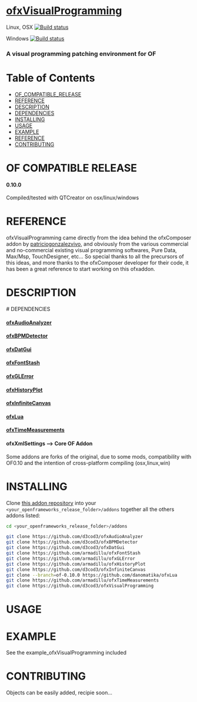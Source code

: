
[ofxVisualProgramming](https://github.com/d3cod3/ofxVisualProgramming)
======================

Linux, OSX [![Build status](https://travis-ci.org/d3cod3/ofxVisualProgramming.svg?branch=master)](https://travis-ci.org/d3cod3/ofxVisualProgramming)

Windows [![Build status](https://ci.appveyor.com/api/projects/status/65sk40q6y8bqfunw/branch/master?svg=true)](https://ci.appveyor.com/project/d3cod3/ofxvisualprogramming/branch/master)


### A visual programming patching environment for OF

Table of Contents
=================

   * [OF_COMPATIBLE_RELEASE](#of_compatible_release)
   * [REFERENCE](#reference)
   * [DESCRIPTION](#reference)
   * [DEPENDENCIES](#reference)
   * [INSTALLING](#reference)
   * [USAGE](#reference)
   * [EXAMPLE](#reference)
   * [REFERENCE](#reference)
   * [CONTRIBUTING](#contributing)


# OF COMPATIBLE RELEASE

#### 0.10.0
Compiled/tested with QTCreator on osx/linux/windows

# REFERENCE

ofxVisualProgramming came directly from the idea behind the ofxComposer addon by [patriciogonzalezvivo](https://github.com/patriciogonzalezvivo/ofxComposer), and obviously from the various commercial and no-commercial existing visual programming softwares, Pure Data, Max/Msp, TouchDesigner, etc...
So special thanks to all the precursors of this ideas, and more thanks to the ofxComposer developer for their code, it has been a great reference to start working on this ofxaddon.

# DESCRIPTION

# DEPENDENCIES

#### [ofxAudioAnalyzer](https://github.com/d3cod3/ofxAudioAnalyzer)

#### [ofxBPMDetector](https://github.com/d3cod3/ofxBPMDetector)

#### [ofxDatGui](https://github.com/d3cod3/ofxDatGui)

#### [ofxFontStash](https://github.com/armadillu/ofxFontStash)

#### [ofxGLError](https://github.com/armadillu/ofxGLError)

#### [ofxHistoryPlot](https://github.com/armadillu/ofxHistoryPlot)

#### [ofxInfiniteCanvas](https://github.com/d3cod3/ofxInfiniteCanvas)

#### [ofxLua](https://github.com/danomatika/ofxLua)

#### [ofxTimeMeasurements](https://github.com/armadillu/ofxTimeMeasurements)

#### ofxXmlSettings --> Core OF Addon

Some addons are forks of the original, due to some mods, compatibility with OF0.10 and the intention of cross-platform compiling (osx,linux,win)

# INSTALLING

Clone [this addon repository](https://github.com/d3cod3/ofxVisualProgramming) into your `<your_openframeworks_release_folder>/addons` together all the others addons listed:

```bash
cd <your_openframeworks_release_folder>/addons

git clone https://github.com/d3cod3/ofxAudioAnalyzer
git clone https://github.com/d3cod3/ofxBPMDetector
git clone https://github.com/d3cod3/ofxDatGui
git clone https://github.com/armadillu/ofxFontStash
git clone https://github.com/armadillu/ofxGLError
git clone https://github.com/armadillu/ofxHistoryPlot
git clone https://github.com/d3cod3/ofxInfiniteCanvas
git clone --branch=of-0.10.0 https://github.com/danomatika/ofxLua
git clone https://github.com/armadillu/ofxTimeMeasurements
git clone https://github.com/d3cod3/ofxVisualProgramming
```

# USAGE


# EXAMPLE

See the example_ofxVisualProgramming included

# CONTRIBUTING

Objects can be easily added, recipie soon...
